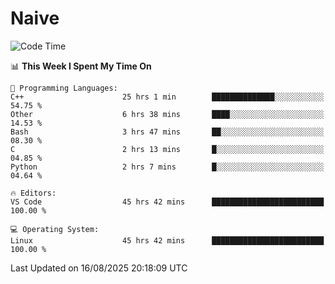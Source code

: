 # Naive
<!-- ## 日拱一卒，功不唐捐 -->
<!-- [![GitHub Streak](https://streak-stats.demolab.com/?user=XiaoXKKK)](https://git.io/streak-stats) -->
<!--START_SECTION:waka-->
![Code Time](http://img.shields.io/badge/Code%20Time-655%20hrs%2034%20mins-blue)

📊 **This Week I Spent My Time On** 

```text
💬 Programming Languages: 
C++                      25 hrs 1 min        ██████████████░░░░░░░░░░░   54.75 % 
Other                    6 hrs 38 mins       ████░░░░░░░░░░░░░░░░░░░░░   14.53 % 
Bash                     3 hrs 47 mins       ██░░░░░░░░░░░░░░░░░░░░░░░   08.30 % 
C                        2 hrs 13 mins       █░░░░░░░░░░░░░░░░░░░░░░░░   04.85 % 
Python                   2 hrs 7 mins        █░░░░░░░░░░░░░░░░░░░░░░░░   04.64 % 

🔥 Editors: 
VS Code                  45 hrs 42 mins      █████████████████████████   100.00 % 

💻 Operating System: 
Linux                    45 hrs 42 mins      █████████████████████████   100.00 % 
```


 Last Updated on 16/08/2025 20:18:09 UTC
<!--END_SECTION:waka-->

